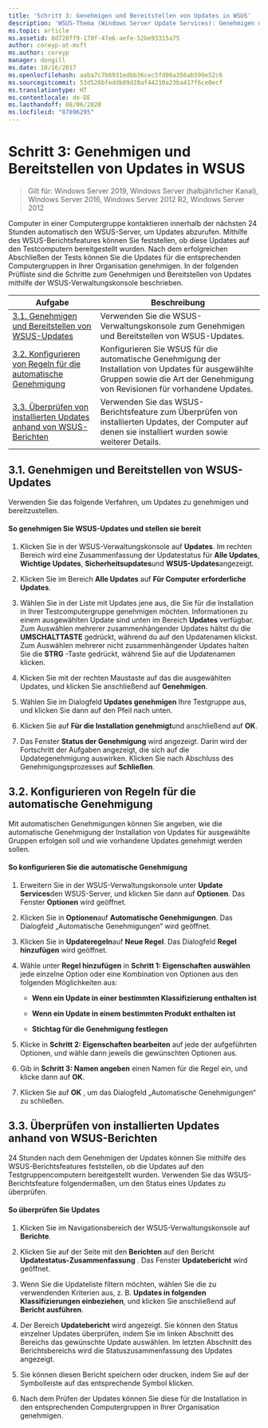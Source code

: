 ```yaml
---
title: 'Schritt 3: Genehmigen und Bereitstellen von Updates in WSUS'
description: 'WSUS-Thema (Windows Server Update Services): Genehmigen und Bereitstellen von Updates in WSUS – Dritter Schritt eines Prozesses mit vier Schritten für die Bereitstellung von WSUS'
ms.topic: article
ms.assetid: 8d728ff9-170f-47e6-aefe-52be93315a75
author: coreyp-at-msft
ms.author: coreyp
manager: dongill
ms.date: 10/16/2017
ms.openlocfilehash: aaba7c7b6931edbb36cec5fd06a356ab599e52c6
ms.sourcegitcommit: 53d526bfeddb89d28af44210a23ba417f6ce0ecf
ms.translationtype: HT
ms.contentlocale: de-DE
ms.lasthandoff: 08/06/2020
ms.locfileid: "87896295"
---
```

# <a name="step-3-approve-and-deploy-updates-in-wsus"></a>Schritt 3: Genehmigen und Bereitstellen von Updates in WSUS

>Gilt für: Windows Server 2019, Windows Server (halbjährlicher Kanal), Windows Server 2016, Windows Server 2012 R2, Windows Server 2012

Computer in einer Computergruppe kontaktieren innerhalb der nächsten 24 Stunden automatisch den WSUS-Server, um Updates abzurufen. Mithilfe des WSUS-Berichtsfeatures können Sie feststellen, ob diese Updates auf den Testcomputern bereitgestellt wurden. Nach dem erfolgreichen Abschließen der Tests können Sie die Updates für die entsprechenden Computergruppen in Ihrer Organisation genehmigen. In der folgenden Prüfliste sind die Schritte zum Genehmigen und Bereitstellen von Updates mithilfe der WSUS-Verwaltungskonsole beschrieben.

|Aufgabe|Beschreibung|
|----|--------|
|[3.1. Genehmigen und Bereitstellen von WSUS-Updates](3-approve-and-deploy-updates-in-wsus.md#BKM_3.1.)|Verwenden Sie die WSUS-Verwaltungskonsole zum Genehmigen und Bereitstellen von WSUS-Updates.|
|[3.2. Konfigurieren von Regeln für die automatische Genehmigung](3-approve-and-deploy-updates-in-wsus.md#BKM_3.2.a.)|Konfigurieren Sie WSUS für die automatische Genehmigung der Installation von Updates für ausgewählte Gruppen sowie die Art der Genehmigung von Revisionen für vorhandene Updates.|
|[3.3. Überprüfen von installierten Updates anhand von WSUS-Berichten](3-approve-and-deploy-updates-in-wsus.md#BKM_3.3.)|Verwenden Sie das WSUS-Berichtsfeature zum Überprüfen von installierten Updates, der Computer auf denen sie installiert wurden sowie weiterer Details.|

## <a name="31-approve-and-deploy-wsus-updates"></a><a name=BKM_3.1.></a>3.1. Genehmigen und Bereitstellen von WSUS-Updates
Verwenden Sie das folgende Verfahren, um Updates zu genehmigen und bereitzustellen.

#### <a name="to-approve-and-deploy-wsus-updates"></a>So genehmigen Sie WSUS-Updates und stellen sie bereit

1.  Klicken Sie in der WSUS-Verwaltungskonsole auf **Updates**. Im rechten Bereich wird eine Zusammenfassung der Updatestatus für **Alle Updates**, **Wichtige Updates**, **Sicherheitsupdates**und **WSUS-Updates**angezeigt.

2.  Klicken Sie im Bereich **Alle Updates** auf **Für Computer erforderliche Updates**.

3.  Wählen Sie in der Liste mit Updates jene aus, die Sie für die Installation in Ihrer Testcomputergruppe genehmigen möchten. Informationen zu einem ausgewählten Update sind unten im Bereich **Updates** verfügbar. Zum Auswählen mehrerer zusammenhängender Updates hältst du die **UMSCHALTTASTE** gedrückt, während du auf den Updatenamen klickst. Zum Auswählen mehrerer nicht zusammenhängender Updates halten Sie die **STRG** -Taste gedrückt, während Sie auf die Updatenamen klicken.

4.  Klicken Sie mit der rechten Maustaste auf das die ausgewählten Updates, und klicken Sie anschließend auf **Genehmigen**.

5.  Wählen Sie im Dialogfeld **Updates genehmigen** Ihre Testgruppe aus, und klicken Sie dann auf den Pfeil nach unten.

6.  Klicken Sie auf **Für die Installation genehmigt**und anschließend auf **OK**.

7.  Das Fenster **Status der Genehmigung** wird angezeigt. Darin wird der Fortschritt der Aufgaben angezeigt, die sich auf die Updategenehmigung auswirken. Klicken Sie nach Abschluss des Genehmigungsprozesses auf **Schließen**.

## <a name="32-configure-auto-approval-rules"></a><a name=BKM_3.2.a.></a>3.2. Konfigurieren von Regeln für die automatische Genehmigung
Mit automatischen Genehmigungen können Sie angeben, wie die automatische Genehmigung der Installation von Updates für ausgewählte Gruppen erfolgen soll und wie vorhandene Updates genehmigt werden sollen.

#### <a name="to-configure-automatic-approvals"></a>So konfigurieren Sie die automatische Genehmigung

1.  Erweitern Sie in der WSUS-Verwaltungskonsole unter **Update Services**den WSUS-Server, und klicken Sie dann auf **Optionen**. Das Fenster **Optionen** wird geöffnet.

2.  Klicken Sie in **Optionen**auf **Automatische Genehmigungen**. Das Dialogfeld „Automatische Genehmigungen“ wird geöffnet.

3.  Klicken Sie in **Updateregeln**auf **Neue Regel**. Das Dialogfeld **Regel hinzufügen** wird geöffnet.

4.  Wähle unter **Regel hinzufügen** in **Schritt 1: Eigenschaften auswählen** jede einzelne Option oder eine Kombination von Optionen aus den folgenden Möglichkeiten aus:

    -   **Wenn ein Update in einer bestimmten Klassifizierung enthalten ist**

    -   **Wenn ein Update in einem bestimmten Produkt enthalten ist**

    -   **Stichtag für die Genehmigung festlegen**

5.  Klicke in **Schritt 2: Eigenschaften bearbeiten** auf jede der aufgeführten Optionen, und wähle dann jeweils die gewünschten Optionen aus.

6.  Gib in **Schritt 3: Namen angeben** einen Namen für die Regel ein, und klicke dann auf **OK**.

7.  Klicken Sie auf **OK** , um das Dialogfeld „Automatische Genehmigungen“ zu schließen.

## <a name="33-review-installed-updates-with-wsus-reports"></a><a name=BKM_3.3.></a>3.3. Überprüfen von installierten Updates anhand von WSUS-Berichten
24 Stunden nach dem Genehmigen der Updates können Sie mithilfe des WSUS-Berichtsfeatures feststellen, ob die Updates auf den Testgruppencomputern bereitgestellt wurden. Verwenden Sie das WSUS-Berichtsfeature folgendermaßen, um den Status eines Updates zu überprüfen.

#### <a name="to-review-updates"></a>So überprüfen Sie Updates

1.  Klicken Sie im Navigationsbereich der WSUS-Verwaltungskonsole auf **Berichte**.

2.  Klicken Sie auf der Seite mit den **Berichten** auf den Bericht **Updatestatus-Zusammenfassung** . Das Fenster **Updatebericht** wird geöffnet.

3.  Wenn Sie die Updateliste filtern möchten, wählen Sie die zu verwendenden Kriterien aus, z. B. **Updates in folgenden Klassifizierungen einbeziehen**, und klicken Sie anschließend auf **Bericht ausführen**.

4.  Der Bereich **Updatebericht** wird angezeigt. Sie können den Status einzelner Updates überprüfen, indem Sie im linken Abschnitt des Bereichs das gewünschte Update auswählen. Im letzten Abschnitt des Berichtsbereichs wird die Statuszusammenfassung des Updates angezeigt.

5.  Sie können diesen Bericht speichern oder drucken, indem Sie auf der Symbolleiste auf das entsprechende Symbol klicken.

6.  Nach dem Prüfen der Updates können Sie diese für die Installation in den entsprechenden Computergruppen in Ihrer Organisation genehmigen.

